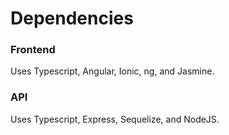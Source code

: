 # Dependencies
### Frontend
Uses Typescript, Angular, Ionic, ng, and Jasmine.

### API
Uses Typescript, Express, Sequelize, and NodeJS.